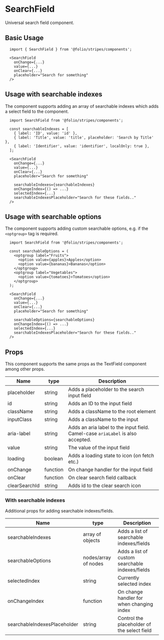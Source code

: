# SearchField

Universal search field component.

## Basic Usage

```
  import { SearchField } from '@folio/stripes/components';

  <SearchField
    onChange={...}
    value={...}
    onClear={...}
    placeholder="Search for something"
  />
```

## Usage with searchable indexes
The component supports adding an array of searchable indexes which adds a select field to the component.

```
  import SearchField from '@folio/stripes/components';

  const searchableIndexes = [
    { label: 'ID', value: 'id' },
    { label: 'Title', value: 'title', placeholder: 'Search by Title' },
    { label: 'Identifier', value: 'identifier', localOnly: true },
  ];

  <SearchField
    onChange={...}
    value={...}
    onClear={...}
    placeholder="Search for something"

    searchableIndexes={searchableIndexes}
    onChangeIndex={() => ...}
    selectedIndex={...}
    searchableIndexesPlaceholder="Search for these fields.."
  />
```

## Usage with searchable options
The component supports adding custom searchable options, e.g. if the `<optgroup>` tag is required.

```
  import SearchField from '@folio/stripes/components';

  const searchableOptions = (
    <optgroup label="Fruits">
      <option value={apples}>Apples</option>
      <option value={bananas}>Bananas</option>
    </optgroup>
    <optgroup label="Vegetables">
      <option value={tomatoes}>Tomatoes</option>
    </optgroup>
  );

  <SearchField
    onChange={...}
    value={...}
    onClear={...}
    placeholder="Search for something"

    searchableOptions={searchableOptions}
    onChangeIndex={() => ...}
    selectedIndex={...}
    searchableIndexesPlaceholder="Search for these fields.."
  />
```

## Props
This component supports the same props as the TextField component among other props.

Name | type | Description
-- | -- | --
placeholder | string | Adds a placeholder to the search input field
id | string | Adds an ID to the input field
className | string | Adds a className to the root element
inputClass | string | Adds a className to the input
aria-label | string | Adds an aria label to the input field. Camel-case `ariaLabel` is also accepted.
value | string | The value of the input field
loading | boolean | Adds a loading state to icon (on fetch etc.)
onChange | function | On change handler for the input field
onClear | function | On clear search field callback
clearSearchId | string | Adds id to the clear search icon

### With searchable indexes
Additional props for adding searchable indexes/fields.

Name | type                 | Description
-- |----------------------| --
searchableIndexes | array of objects     | Adds a list of searchable indexes/fields
searchableOptions | nodes/array of nodes | Adds a list of custom searchable indexes/fields
selectedIndex | string               | Currently selected index
onChangeIndex | function             | On change handler for when changing index
searchableIndexesPlaceholder | string               | Control the placeholder of the select field
